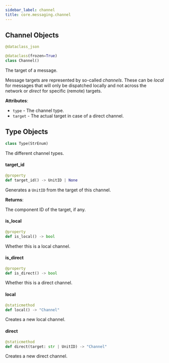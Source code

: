 ```yaml
---
sidebar_label: channel
title: core.messaging.channel
---
```


## Channel Objects

```python
@dataclass_json

@dataclass(frozen=True)
class Channel()
```

The target of a message.

Message targets are represented by so-called *channels*. These can be *local* for messages that will only
be dispatched locally and not across the network or *direct* for specific (remote) targets.

**Attributes**:

- `type` - The channel type.
- `target` - The actual target in case of a direct channel.

## Type Objects

```python
class Type(StrEnum)
```

The different channel types.

#### target\_id

```python
@property
def target_id() -> UnitID | None
```

Generates a ``UnitID`` from the target of this channel.

**Returns**:

  The component ID of the target, if any.

#### is\_local

```python
@property
def is_local() -> bool
```

Whether this is a local channel.

#### is\_direct

```python
@property
def is_direct() -> bool
```

Whether this is a direct channel.

#### local

```python
@staticmethod
def local() -> "Channel"
```

Creates a new local channel.

#### direct

```python
@staticmethod
def direct(target: str | UnitID) -> "Channel"
```

Creates a new direct channel.

